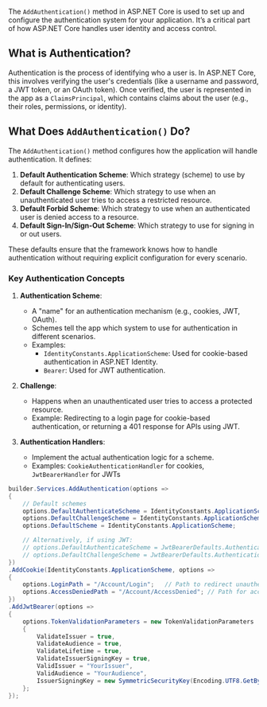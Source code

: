 The `AddAuthentication()` method in ASP.NET Core is used to set up and configure the authentication system for your application. It’s a critical part of how ASP.NET Core handles user identity and access control.

## **What is Authentication?**

Authentication is the process of identifying who a user is. In ASP.NET Core, this involves verifying the user's credentials (like a username and password, a JWT token, or an OAuth token). Once verified, the user is represented in the app as a `ClaimsPrincipal`, which contains claims about the user (e.g., their roles, permissions, or identity).

## **What Does `AddAuthentication()` Do?**

The `AddAuthentication()` method configures how the application will handle authentication. It defines:

1. **Default Authentication Scheme**: Which strategy (scheme) to use by default for authenticating users.
2. **Default Challenge Scheme**: Which strategy to use when an unauthenticated user tries to access a restricted resource.
3. **Default Forbid Scheme**: Which strategy to use when an authenticated user is denied access to a resource.
4. **Default Sign-In/Sign-Out Scheme**: Which strategy to use for signing in or out users.

These defaults ensure that the framework knows how to handle authentication without requiring explicit configuration for every scenario.

### **Key Authentication Concepts**

1. **Authentication Scheme**:
    
    - A "name" for an authentication mechanism (e.g., cookies, JWT, OAuth).
    - Schemes tell the app which system to use for authentication in different scenarios.
    - Examples:
        - `IdentityConstants.ApplicationScheme`: Used for cookie-based authentication in ASP.NET Identity.
        - `Bearer`: Used for JWT authentication.
2. **Challenge**:
    
    - Happens when an unauthenticated user tries to access a protected resource.
    - Example: Redirecting to a login page for cookie-based authentication, or returning a 401 response for APIs using JWT.
3. **Authentication Handlers**:
    
    - Implement the actual authentication logic for a scheme.
    - Examples: `CookieAuthenticationHandler` for cookies, `JwtBearerHandler` for JWTs
```csharp
builder.Services.AddAuthentication(options =>
{
    // Default schemes
    options.DefaultAuthenticateScheme = IdentityConstants.ApplicationScheme; // Cookie-based auth
    options.DefaultChallengeScheme = IdentityConstants.ApplicationScheme;   // Redirect to login on challenge
    options.DefaultScheme = IdentityConstants.ApplicationScheme;            // Default scheme for auth

    // Alternatively, if using JWT:
    // options.DefaultAuthenticateScheme = JwtBearerDefaults.AuthenticationScheme;
    // options.DefaultChallengeScheme = JwtBearerDefaults.AuthenticationScheme;
})
.AddCookie(IdentityConstants.ApplicationScheme, options =>
{
    options.LoginPath = "/Account/Login";   // Path to redirect unauthenticated users
    options.AccessDeniedPath = "/Account/AccessDenied"; // Path for access denied
})
.AddJwtBearer(options =>
{
    options.TokenValidationParameters = new TokenValidationParameters
    {
        ValidateIssuer = true,
        ValidateAudience = true,
        ValidateLifetime = true,
        ValidateIssuerSigningKey = true,
        ValidIssuer = "YourIssuer",
        ValidAudience = "YourAudience",
        IssuerSigningKey = new SymmetricSecurityKey(Encoding.UTF8.GetBytes("YourSecretKey"))
    };
});
```